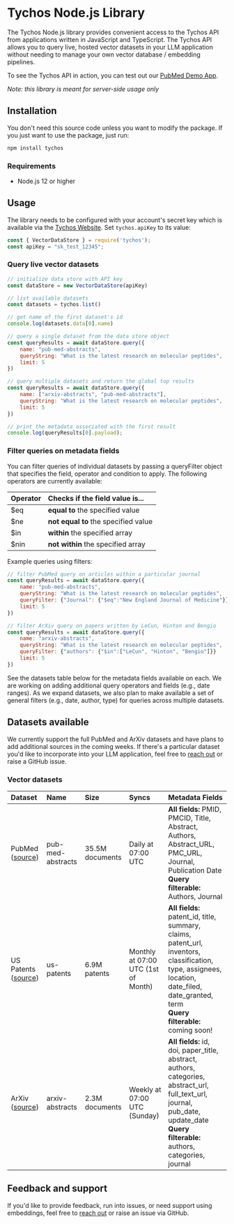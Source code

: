 # Tychos Node.js Library

The Tychos Node.js library provides convenient access to the Tychos API from
applications written in JavaScript and TypeScript. The Tychos API allows you to query live, hosted vector datasets in your LLM application without needing to manage your own vector database / embedding pipelines.

To see the Tychos API in action, you can test out our [PubMed Demo App](https://tychos.ai/demo).

*Note: this library is meant for server-side usage only*

## Installation

You don't need this source code unless you want to modify the package. If you just want to use the package, just run:

```sh
npm install tychos
```


### Requirements

- Node.js 12 or higher

## Usage

The library needs to be configured with your account's secret key which is available via the [Tychos Website][api-keys]. Set `tychos.apiKey` to its value:

```javascript
const { VectorDataStore } = require('tychos');
const apiKey = "sk_test_12345";
```

### Query live vector datasets

```javascript
// initialize data store with API key
const dataStore = new VectorDataStore(apiKey)

// list available datasets
const datasets = tychos.list()

// get name of the first dataset's id
console.log(datasets.data[0].name)

// query a single dataset from the data store object
const queryResults = await dataStore.query({
    name: "pub-med-abstracts",
    queryString: "What is the latest research on molecular peptides",
    limit: 5
})

// query multiple datasets and return the global top results
const queryResults = await dataStore.query({
    name: ["arxiv-abstracts", "pub-med-abstracts"],
    queryString: "What is the latest research on molecular peptides",
    limit: 5
})

// print the metadata associated with the first result
console.log(queryResults[0].payload);
```

### Filter queries on metadata fields
You can filter queries of individual datasets by passing a queryFilter object that specifies the field, operator and condition to apply. The following operators are currently available:

| Operator | Checks if the field value is... |
| :--- | :--- |
| $eq | **equal to** the specified value|
| $ne | **not equal to** the specified value|
| $in | **within** the specified array|
| $nin | **not within** the specified array|

Example queries using filters:
```javascript
// filter PubMed query on articles within a particular journal
const queryResults = await dataStore.query({
    name: "pub-med-abstracts",
    queryString: "What is the latest research on molecular peptides",
    queryFilter: {"Journal": {"$eq":"New England Journal of Medicine"}}
    limit: 5
})

// filter ArXiv query on papers written by LeCun, Hinton and Bengio
const queryResults = await dataStore.query({
    name: "arxiv-abstracts",
    queryString: "What is the latest research on molecular peptides",
    queryFilter: {"authors": {"$in":["LeCun", "Hinton", "Bengio"]}}
    limit: 5
})

```

See the datasets table below for the metadata fields available on each. We are working on adding additional query operators and fields (e.g., date ranges). As we expand datasets, we also plan to make available a set of general filters (e.g., date, author, type) for queries across multiple datasets.

## Datasets available
We currently support the full PubMed and ArXiv datasets and have plans to add additional sources in the coming weeks. If there's a particular dataset you'd like to incorporate into your LLM application, feel free to [reach out][twitter] or raise a GitHub issue.

### Vector datasets
| Dataset | Name | Size | Syncs | Metadata Fields |
| :--------------- | :--------------- | :--------------- | :--------------- | :--------------------- | 
| PubMed ([source][pub-med]) | pub-med-abstracts | 35.5M documents | Daily at 07:00 UTC | **All fields:**  PMID, PMCID, Title, Abstract, Authors, Abstract_URL, PMC_URL, Journal, Publication Date <br> **Query filterable:** Authors, Journal |
| US Patents ([source][patents]) | us-patents | 6.9M patents | Monthly at 07:00 UTC (1st of Month) | **All fields:** patent_id, title, summary, claims, patent_url, inventors, classification, type, assignees, location, date_filed, date_granted, term <br> **Query filterable:** coming soon! |
| ArXiv ([source][arxiv]) | arxiv-abstracts | 2.3M documents | Weekly at 07:00 UTC (Sunday) | **All fields:** id, doi, paper_title, abstract, authors, categories, abstract_url, full_text_url, journal, pub_date, update_date <br> **Query filterable:** authors, categories, journal |

## Feedback and support

If you'd like to provide feedback, run into issues, or need support using embeddings, feel free to [reach out][twitter] or raise an issue via GitHub.

[api-keys]: https://tychos.ai/
[twitter]: https://twitter.com/etpuisfume
[pub-med]: https://pubmed.ncbi.nlm.nih.gov/download/
[arxiv]: https://info.arxiv.org/help/bulk_data/index.html
[patents]: https://patentsview.org/download/data-download-tables